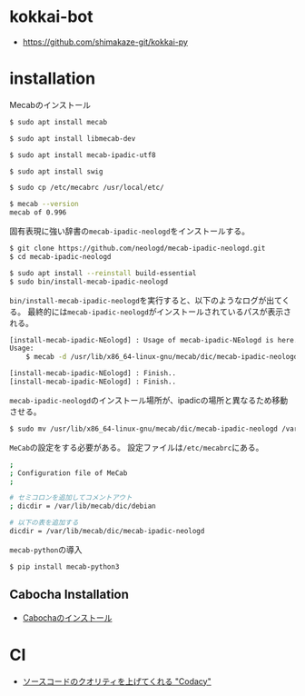 # kokkai-bot

- https://github.com/shimakaze-git/kokkai-py

# installation

Mecabのインストール

```Bash
$ sudo apt install mecab

$ sudo apt install libmecab-dev

$ sudo apt install mecab-ipadic-utf8

$ sudo apt install swig

$ sudo cp /etc/mecabrc /usr/local/etc/
```

```Bash
$ mecab --version
mecab of 0.996

```

固有表現に強い辞書の`mecab-ipadic-neologd`をインストールする。

```Bash
$ git clone https://github.com/neologd/mecab-ipadic-neologd.git
$ cd mecab-ipadic-neologd

$ sudo apt install --reinstall build-essential
$ sudo bin/install-mecab-ipadic-neologd
```

`bin/install-mecab-ipadic-neologd`を実行すると、以下のようなログが出てくる。
最終的には`mecab-ipadic-neologd`がインストールされているパスが表示される。

```Bash
[install-mecab-ipadic-NEologd] : Usage of mecab-ipadic-NEologd is here.
Usage:
    $ mecab -d /usr/lib/x86_64-linux-gnu/mecab/dic/mecab-ipadic-neologd ...

[install-mecab-ipadic-NEologd] : Finish..
[install-mecab-ipadic-NEologd] : Finish..
```

`mecab-ipadic-neologd`のインストール場所が、ipadicの場所と異なるため移動させる。

```Bash
$ sudo mv /usr/lib/x86_64-linux-gnu/mecab/dic/mecab-ipadic-neologd /var/lib/mecab/dic
```

`MeCab`の設定をする必要がある。
設定ファイルは`/etc/mecabrc`にある。

```Bash
;
; Configuration file of MeCab
;

# セミコロンを追加してコメントアウト
; dicdir = /var/lib/mecab/dic/debian

# 以下の表を追加する
dicdir = /var/lib/mecab/dic/mecab-ipadic-neologd
```

`mecab-python`の導入

```
$ pip install mecab-python3
```

## Cabocha Installation

- [Cabochaのインストール](https://qiita.com/kado_u/items/e736600f8d295afb8bd9#cabocha%E3%81%AE%E3%82%A4%E3%83%B3%E3%82%B9%E3%83%88%E3%83%BC%E3%83%AB)

# CI

- [ソースコードのクオリティを上げてくれる "Codacy"](https://tech.hey.jp/entry/2021/11/17/185608)

